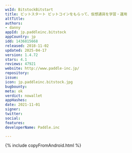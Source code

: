 ```yaml
---
wsId: BitstockBitstart
title: ビットスタート ビットコインをもらって、仮想通貨を学習・運用
altTitle: 
authors:
- danny
appId: jp.paddleinc.bitstock
appCountry: jp
idd: 1436815668
released: 2018-11-02
updated: 2025-04-17
version: 1.4.72
stars: 4.1
reviews: 47921
website: http://www.paddle-inc.jp/
repository: 
issue: 
icon: jp.paddleinc.bitstock.jpg
bugbounty: 
meta: ok
verdict: nowallet
appHashes: 
date: 2021-11-01
signer: 
twitter: 
social: 
features: 
developerName: Paddle.inc

---
```


{% include copyFromAndroid.html %}

